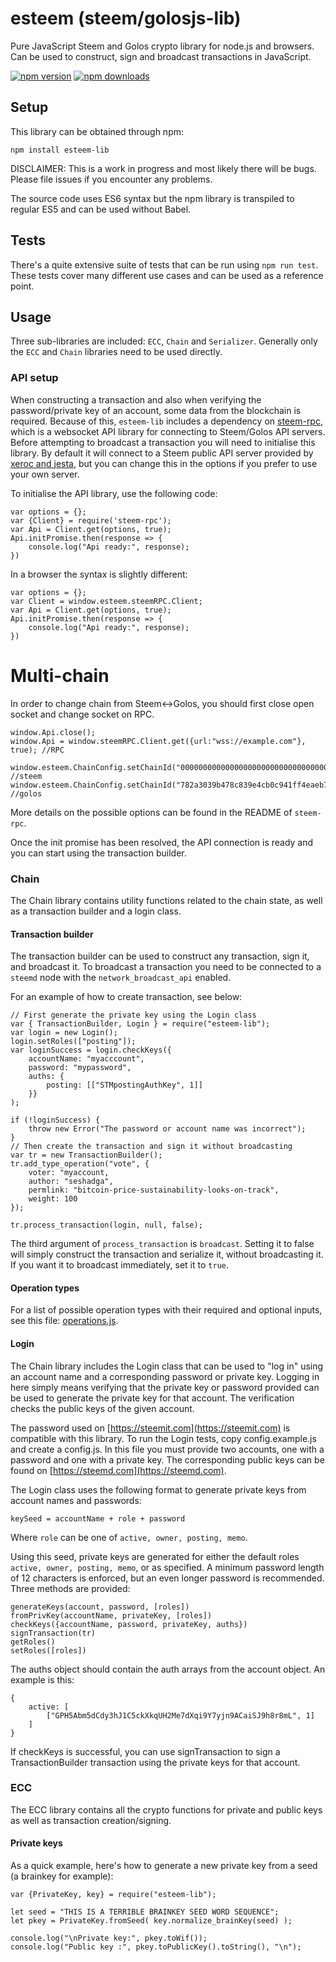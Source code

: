 # esteem (steem/golosjs-lib)

Pure JavaScript Steem and Golos crypto library for node.js and browsers. Can be used to construct, sign and broadcast transactions in JavaScript.

[![npm version](https://img.shields.io/npm/v/esteem-lib.svg?style=flat-square)](https://www.npmjs.com/package/esteem-lib)
[![npm downloads](https://img.shields.io/npm/dm/esteem-lib.svg?style=flat-square)](https://www.npmjs.com/package/esteem-lib)

## Setup

This library can be obtained through npm:
```
npm install esteem-lib
```

DISCLAIMER: This is a work in progress and most likely there will be bugs. Please file issues if you encounter any problems.

The source code uses ES6 syntax but the npm library is transpiled to regular ES5 and can be used without Babel.

## Tests
There's a quite extensive suite of tests that can be run using `npm run test`. These tests cover many different use cases and can be used as a reference point.

## Usage

Three sub-libraries are included: `ECC`, `Chain` and `Serializer`. Generally only the `ECC` and `Chain` libraries need to be used directly.

### API setup

When constructing a transaction and also when verifying the password/private key of an account, some data from the blockchain is required. Because of this, `esteem-lib` includes a dependency on [steem-rpc](https://github.com/svk31/steem-rpc), which is a websocket API library for connecting to Steem/Golos API servers. Before attempting to broadcast a transaction you will need to initialise this library. By default it will connect to a Steem public API server provided by [xeroc and jesta](https://steemit.com/steemws/@jesta/steem-ws-the-public-steem-api-cluster), but you can change this in the options if you prefer to use your own server.

To initialise the API library, use the following code:

```
var options = {};
var {Client} = require('steem-rpc');
var Api = Client.get(options, true);
Api.initPromise.then(response => {
    console.log("Api ready:", response);
})
```

In a browser the syntax is slightly different:

```
var options = {};
var Client = window.esteem.steemRPC.Client;
var Api = Client.get(options, true);
Api.initPromise.then(response => {
    console.log("Api ready:", response);
})
```

# Multi-chain

In order to change chain from Steem<->Golos, you should first close open socket and change socket on RPC.


```
window.Api.close();
window.Api = window.steemRPC.Client.get({url:"wss://example.com"}, true); //RPC

window.esteem.ChainConfig.setChainId("0000000000000000000000000000000000000000000000000000000000000000"); //steem
window.esteem.ChainConfig.setChainId("782a3039b478c839e4cb0c941ff4eaeb7df40bdd68bd441afd444b9da763de12"); //golos

```


More details on the possible options can be found in the README of `steem-rpc`.

Once the init promise has been resolved, the API connection is ready and you can start using the transaction builder.

### Chain

The Chain library contains utility functions related to the chain state, as well as a transaction builder and a login class.


#### Transaction builder
The transaction builder can be used to construct any transaction, sign it, and broadcast it. To broadcast a transaction you need to be connected to a `steemd` node with the `network_broadcast_api` enabled.

For an example of how to create transaction, see below:

```
// First generate the private key using the Login class
var { TransactionBuilder, Login } = require("esteem-lib");
var login = new Login();
login.setRoles(["posting"]);
var loginSuccess = login.checkKeys({
    accountName: "myacccount",
    password: "mypassword",
    auths: {
        posting: [["STMpostingAuthKey", 1]]
    }}
);

if (!loginSuccess) {
    throw new Error("The password or account name was incorrect");
}    
// Then create the transaction and sign it without broadcasting
var tr = new TransactionBuilder();
tr.add_type_operation("vote", {
    voter: "myaccount,
    author: "seshadga",
    permlink: "bitcoin-price-sustainability-looks-on-track",
    weight: 100
});

tr.process_transaction(login, null, false);
```

The third argument of `process_transaction` is `broadcast`. Setting it to false will simply construct the transaction and serialize it, without broadcasting it. If you want it to broadcast immediately, set it to `true`.

#### Operation types
For a list of possible operation types with their required and optional inputs, see this file: [operations.js](https://github.com/svk31/esteem-lib/blob/master/lib/serializer/src/operations.js).

#### Login
The Chain library includes the Login class that can be used to "log in" using an account name and a corresponding password or private key. Logging in here simply means verifying that the private key or password provided can be used to generate the private key for that account. The verification checks the public keys of the given account.

The password used on [https://steemit.com](https://steemit.com) is compatible with this library. To run the Login tests, copy config.example.js and create a config.js. In this file you must provide two accounts, one with a password and one with a private key. The corresponding public keys can be found on [https://steemd.com](https://steemd.com).

The Login class uses the following format to generate private keys from account names and passwords:

```
keySeed = accountName + role + password
```
Where `role` can be one of `active, owner, posting, memo`.

Using this seed, private keys are generated for either the default roles `active, owner, posting, memo`, or as specified. A minimum password length of 12 characters is enforced, but an even longer password is recommended. Three methods are provided:

```
generateKeys(account, password, [roles])
fromPrivKey(accountName, privateKey, [roles])
checkKeys({accountName, password, privateKey, auths})
signTransaction(tr)
getRoles()
setRoles([roles])
```

The auths object should contain the auth arrays from the account object. An example is this:

```
{
    active: [
        ["GPH5Abm5dCdy3hJ1C5ckXkqUH2Me7dXqi9Y7yjn9ACaiSJ9h8r8mL", 1]
    ]
}
```

If checkKeys is successful, you can use signTransaction to sign a TransactionBuilder transaction using the private keys for that account.

### ECC
The ECC library contains all the crypto functions for private and public keys as well as transaction creation/signing.

#### Private keys
As a quick example, here's how to generate a new private key from a seed (a brainkey for example):

```
var {PrivateKey, key} = require("esteem-lib");

let seed = "THIS IS A TERRIBLE BRAINKEY SEED WORD SEQUENCE";
let pkey = PrivateKey.fromSeed( key.normalize_brainKey(seed) );

console.log("\nPrivate key:", pkey.toWif());
console.log("Public key :", pkey.toPublicKey().toString(), "\n");
```

